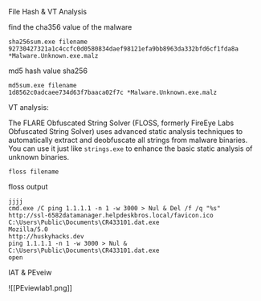 
File Hash & VT Analysis

find the cha356 value of the malware

~~~
sha256sum.exe filename
92730427321a1c4ccfc0d0580834daef98121efa9bb8963da332bfd6cf1fda8a *Malware.Unknown.exe.malz
~~~

md5 hash value
sha256
~~~
md5sum.exe filename
1d8562c0adcaee734d63f7baaca02f7c *Malware.Unknown.exe.malz
~~~

VT analysis:

The FLARE Obfuscated String Solver (FLOSS, formerly FireEye Labs Obfuscated String Solver) uses advanced static analysis techniques to automatically extract and deobfuscate all strings from malware binaries. You can use it just like `strings.exe` to enhance the basic static analysis of unknown binaries.

~~~
floss filename
~~~

floss output

~~~
jjjj
cmd.exe /C ping 1.1.1.1 -n 1 -w 3000 > Nul & Del /f /q "%s"
http://ssl-6582datamanager.helpdeskbros.local/favicon.ico
C:\Users\Public\Documents\CR433101.dat.exe
Mozilla/5.0
http://huskyhacks.dev
ping 1.1.1.1 -n 1 -w 3000 > Nul & C:\Users\Public\Documents\CR433101.dat.exe
open
~~~

IAT  & PEveiw

![[PEviewlab1.png]]




